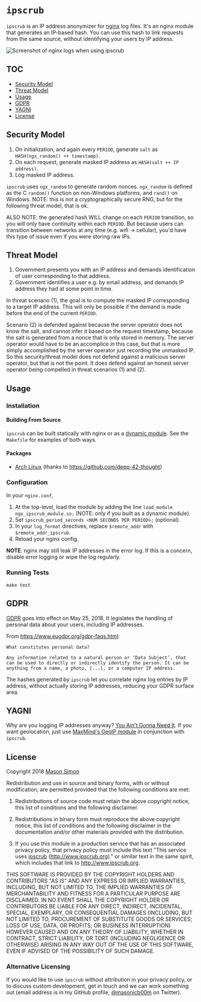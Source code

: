 # `ipscrub`

`ipscrub` is an IP address anonymizer for [nginx](https://www.nginx.com) log files. It's an nginx module that generates an IP-based hash. You can use this hash to link requests from the same source, without identifying your users by IP address.

![Screenshot of nginx logs when using ipscrub](demo/demo.png)

## TOC

* [Security Model](#security-model)
* [Threat Model](#threat-model)
* [Usage](#usage)
* [GDPR](#gdpr)
* [YAGNI](#yagni)
* [License](#license)

## Security Model

1. On initialization, and again every `PERIOD`, generate `salt` as `HASH(ngx_random() ++ timestamp)`.
2. On each request, generate masked IP address as `HASH(salt ++ IP address)`.
3. Log masked IP address.

`ipscrub` uses `ngx_random` to generate random nonces. `ngx_random` is defined as the C `random()` function on non-Windows platforms, and `rand()` on Windows. NOTE: this is not a cryptographically secure RNG, but for the following threat model, that is ok.

ALSO NOTE: the generated hash WILL change on each `PERIOD` transition, so you will only have continuity within each `PERIOD`. But because users can transition between networks at any time (e.g. wifi -> cellular), you'd have this type of issue even if you were storing raw IPs.

## Threat Model

1. Government presents you with an IP address and demands identification of user corresponding to that address.
2. Government identifies a user e.g. by email address, and demands IP address they had at some point in time.

In threat scenario (1), the goal is to compute the masked IP corresponding to a target IP address. This will only be possible if the demand is made before the end of the current `PERIOD`.

Scenario (2) is defended against because the server operator does not know the salt, and cannot infer it based on the request timestamp, because the salt is generated from a nonce that is only stored in memory. The server operator would have to be an accomplice in this case, but that is more simply accomplished by the server operator just recording the unmasked IP. So this security/threat model does not defend against a malicious server operator, but that is not the point. It does defend against an honest server operator being compelled in threat scenarios (1) and (2).

## Usage

### Installation

#### Building From Source

`ipscrub` can be built statically with nginx or as a [dynamic module](https://www.nginx.com/blog/compiling-dynamic-modules-nginx-plus/). See the `Makefile` for examples of both ways.

#### Packages

- [Arch Linux](https://aur.archlinux.org/packages/nginx-mod-ipscrub/) (thanks to https://github.com/deep-42-thought)

### Configuration

In your `nginx.conf`,

1. At the top-level, load the module by adding the line `load_module ngx_ipscrub_module.so;` (NOTE: only if you built as a dynamic module).
1. Set `ipscrub_period_seconds <NUM SECONDS PER PERIOD>;` (optional).
1. In your `log_format` directives, replace `$remote_addr` with `$remote_addr_ipscrub`.
1. Reload your nginx config.

**NOTE**: nginx may still leak IP addresses in the error log. If this is a concern, disable error logging or wipe the log regularly.

### Running Tests

`make test`

## GDPR

[GDPR](https://www.eugdpr.org) goes into effect on May 25, 2018. It legislates the handling of personal data about your users, including IP addresses.

From https://www.eugdpr.org/gdpr-faqs.html:

    What constitutes personal data?

    Any information related to a natural person or ‘Data Subject’, that can be used to directly or indirectly identify the person. It can be anything from a name, a photo, [...], or a computer IP address.

The hashes generated by `ipscrub` let you correlate nginx log entries by IP address, without actually storing IP addresses, reducing your GDPR surface area.

## YAGNI

Why are you logging IP addresses anyway? [You Ain't Gonna Need It](https://en.wikipedia.org/wiki/You_aren%27t_gonna_need_it). If you want geolocation, just use [MaxMind's GeoIP module](https://nginx.org/en/docs/http/ngx_http_geoip_module.html) in conjunction with `ipscrub`.

## License

Copyright 2018 [Mason Simon](https://masonsimon.com)

Redistribution and use in source and binary forms, with or without modification, are permitted provided that the following conditions are met:

1. Redistributions of source code must retain the above copyright notice, this list of conditions and the following disclaimer.

2. Redistributions in binary form must reproduce the above copyright notice, this list of conditions and the following disclaimer in the documentation and/or other materials provided with the distribution.

3. If you use this module in a production service that has an associated privacy policy, that privacy policy must include this text "This service uses [ipscrub](http://www.ipscrub.org) (http://www.ipscrub.org)." or similar text in the same spirit, which includes that link to http://www.ipscrub.org.

THIS SOFTWARE IS PROVIDED BY THE COPYRIGHT HOLDERS AND CONTRIBUTORS "AS IS" AND ANY EXPRESS OR IMPLIED WARRANTIES, INCLUDING, BUT NOT LIMITED TO, THE IMPLIED WARRANTIES OF MERCHANTABILITY AND FITNESS FOR A PARTICULAR PURPOSE ARE DISCLAIMED. IN NO EVENT SHALL THE COPYRIGHT HOLDER OR CONTRIBUTORS BE LIABLE FOR ANY DIRECT, INDIRECT, INCIDENTAL, SPECIAL, EXEMPLARY, OR CONSEQUENTIAL DAMAGES (INCLUDING, BUT NOT LIMITED TO, PROCUREMENT OF SUBSTITUTE GOODS OR SERVICES; LOSS OF USE, DATA, OR PROFITS; OR BUSINESS INTERRUPTION) HOWEVER CAUSED AND ON ANY THEORY OF LIABILITY, WHETHER IN CONTRACT, STRICT LIABILITY, OR TORT (INCLUDING NEGLIGENCE OR OTHERWISE) ARISING IN ANY WAY OUT OF THE USE OF THIS SOFTWARE, EVEN IF ADVISED OF THE POSSIBILITY OF SUCH DAMAGE.

### Alternative Licensing

If you would like to use `ipscrub` without attribution in your privacy policy, or to discuss custom development, get in touch and we can work something out (email address is in my GitHub profile, [@masonicb00m](https://twitter.com/masonicb00m) on Twitter).